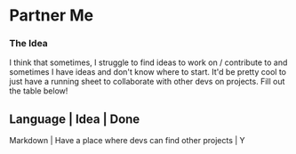 # Partner Me

### The Idea
I think that sometimes, I struggle to find ideas to work on / contribute to and sometimes I have ideas and don't know where to start. It'd be pretty cool to just have a running sheet to collaborate with other devs on projects. Fill out the table below!

Language	| Idea | Done
---------------------------
Markdown	| Have a place where devs can find other projects | Y